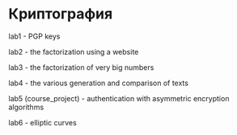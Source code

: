 # Криптография


lab1 - PGP keys

lab2 - the factorization using a website

lab3 - the factorization of very big numbers

lab4 - the various generation and comparison of texts

lab5 (course_project) - authentication with asymmetric encryption algorithms

lab6 - elliptic curves
